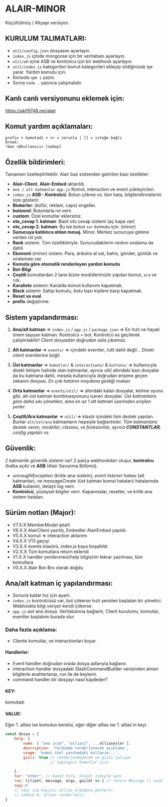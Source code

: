 # ALAIR-MINOR
Küçültülmüş / Altyapı versiyon.
## KURULUM TALIMATLARI:
- `util/config.json` dosyasını ayarlayın.
- `index.js` içinde mongoose için bir veritabanı ayarlayın.
- `util/wh` içine ASB ve kontrolcu için bir webhook ayarlayın.
- `util/index.js` kategorileri komut kategorileri ekleyip sildiğinizde işe yarar. Yardım komutu için.
- Konsola `npm i` yazın.
- Sonra `node .` yazınca çalışmalıdır.

## Kanlı canlı versiyonunu eklemek için:
https://akif9748.me/alair

## Komut yardım açıklamaları:
```
prefix + komutadi + <> = zorunlu | [] = isteğe bağlı
Örnek:
!ban <@kullanıcı> [sebep]
```

## Özellik bildirimleri:
Tamamen özelleştirilebilir. Alair baz sistemden getirilen bazı özellikler:
- **Alair-Client**, **Alair-Embed** aktarıldı. 
- `ana / alt katmanlar` `app.js` Komut, interaction ve event yükleyicileri.
- `index.js` **ASB - Kontrolcü**: Botun çökme vs. tüm hata, bilgilendirmelerini size gösterir.
- **Blokerler**: (küfür, reklam, caps) engeller.
- **butonrol**: Butonlarla rol verir.
- **custom**: Özel komutlar eklersiniz.
- **oto_cevap 1. katman**: Basit oto cevap sistemi (aç kapa var)
- **oto_cevap 2. katman**: Bu ise botun `sor` komutu için. (minor)
- **Sunucuya katılınca atılan mesaj.** Minor. Merkez sunucuya gelene verilen rol yok.
- **Rank** sistemi. Tüm özellikleriyle. Sunucudakilerin rankını sıralama da dahil.
- **Ekonomi** (minor) sistem. Para, arduino al sat, bahis, gönder, günlük ve sıralaması var.
- **Komuta göre otomatik renderleyen yardım komutu**
- **Bot-Bilgi**
- **Çeşitli** komutlardan 2 tane bizim modüllerimizle yapılan komut, `ara` ve `tdk`.
- **Karaliste** sistemi: Kanalda komut kullanımı kapatmak.
- **Black** sistemi: Sahip komutu, botu bazı kişilere karşı kapatmak.
- **Reset ve eval**.
- **prefix** değiştirme.

## Sistem yapılandırması:

1. **Ana/alt katman** => `index.js` / `app.js` / `package.json` => En hızlı ve hayati önem taşıyan katman. Kontrolcü + bot.
Kontrolcü es geçilerek çalıştırılabilir! *Client dosyadan doğrudan asla çıkamaz.*

2. **Alt katmanlar** => `events/` => içindeki eventler, /util dahil değil... *Direkt client eventlerine bağlı.*

3. **Üst katmanlar** => `komutlar/` & `interactions/` & `buttons/` => kullanıcıyla direkt iletişim halinde olan katmanlar, 
ayrıca util/ altındaki bazı dosyalar da bu katmana dahil, mesela kullanıcıyla doğrudan erişime geçen zekanın dosyası. *En çok hatanın meydana geldiği mekan*

4. **Orta katmanlar** => `events/util/` => altındaki kalan dosyalar, kelime oyunu gibi, alt-üst katman kombinasyonunu içeren dosyalar. *Üst katmanlara göre daha sıkı yönetilen, ama en az 1 alt katman üzerinden erişilen yerler.*

5. **Çeşitli/Ara katmanlar** => `util/` => klasör içindeki tüm destek yapıları. Bunlar `alt/üst/ana` katmanların hepsiyle bağlantılıdır. *Tüm katmanlara destek veren, modeller, classes, ve fonksionlar, ayrıca **CONSTANTLAR**, config yapıları vs.*

## Güvenlik:
2 katmanlık güvenlik sistemi var! 2 parça webhookdan oluşur, **kontrolcu** (halka açık) ve **ASB** (Alair Savunma Bölümü).
- *uncaughtException* (kritik-ana-sistem), *event listener hatası* (alt katmanlar), ve *messageCreate* (üst katman komut hataları) hatalarında **ASB** kullanılır, detaylı log verir.
- **Kontrolcü**, yüzeysel bilgiler verir. Kapanmalar, resetler, ve kritik ana sistem hataları.

## Sürüm notları (Major):
- V7.X.X MemberModel iptali!
- V6.X.X AlairClient yazıldı, Embedler AlairEmbed yapıldı.
- V5.X.X komut => interaction aktarımı
- V4.X.X V13 geçişi
- V3.X.X events klasörü, index.js baya boşaltıldı
- V2.X.X Tüm komutlara return eklendi
- V1.X.X handler yenilenmesi/help bilgisinin tekrar yazılması, tüm komutlara
- V0.X.X Alair Bot-Bro olarak doğdu


## Ana/alt katman iç yapılandırması:
- Sonuna kadar hız için ayarlı.
- `index.js` kontrolcüsü var, bot çökerse hızlı yeniden başlatan bir yönetici. Webhookla bilgi veriyor kendi çökerse.
- `app.js` asıl ana dosya. Veritabanına bağlantı, Client kurulumu, komutlar, eventler başlatımı burada olur.
### **Daha fazla açıklama:**
- Cliente komutlar, ve interactionları koyar. 

#### **Handlerler:**
- Event handler doğrudan orada dosya adlarıyla bağlanır.
- interaction handler dosyadaki SlashCommandBuilder verisinden alınan bilgilerle anahtarlanıp, run ile de keylenir.
- command handler bir dosyayı nasıl kaydeder?
#### KEY:
komutadı
#### VALUE:
Eğer 1. allias ise komutun kendisi, eğer diğer allias ise 1. allias'ın keyi.
```js
const dosya = { 
    help: { 
        name: [ "ana isim", "allias1", ...alliasesler ],
        description: 'Yardımda renderlenecek açıklama',
        usage: 'komut özel yardımdaki kullanım...',
        gizli: true // renderlenmeyecek ve gizli çalışan
                    // typingsiz komutlar için
        
    },
    tur: "other", // komut türü, klasör ismiyle aynı
    run: (client, message, args, guild) => { /* return Message || void */ },
    sayi:0
    // sayi ise kaçıncı allias olduğunu gösterir.
    // sadece 0. allias renderlenir. 
}
```
